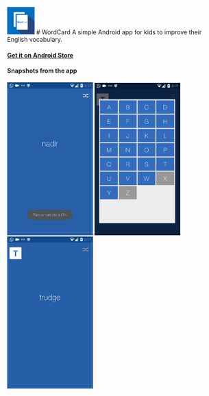 <img src="https://github.com/openalm/Common-Artifacts/blob/master/WordCard/WordCard.png" width="64">
# WordCard 
A simple Android app for kids to improve their English vocabulary.

#### [Get it on Android Store](https://play.google.com/store/apps/details?id=geekyfry.wordcard)

#### Snapshots from the app
<img src="https://github.com/openalm/Common-Artifacts/blob/master/WordCard/3.PNG" width="200">
<img src="https://github.com/openalm/Common-Artifacts/blob/master/WordCard/2.PNG" width="200">
<img src="https://github.com/openalm/Common-Artifacts/blob/master/WordCard/1.PNG" width="200">


